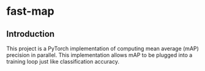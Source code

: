 # fast-map
## Introduction
This project is a PyTorch implementation of computing mean average (mAP) precision in parallel. This implementation allows mAP to be plugged into a training loop just like classification accuracy.
 
